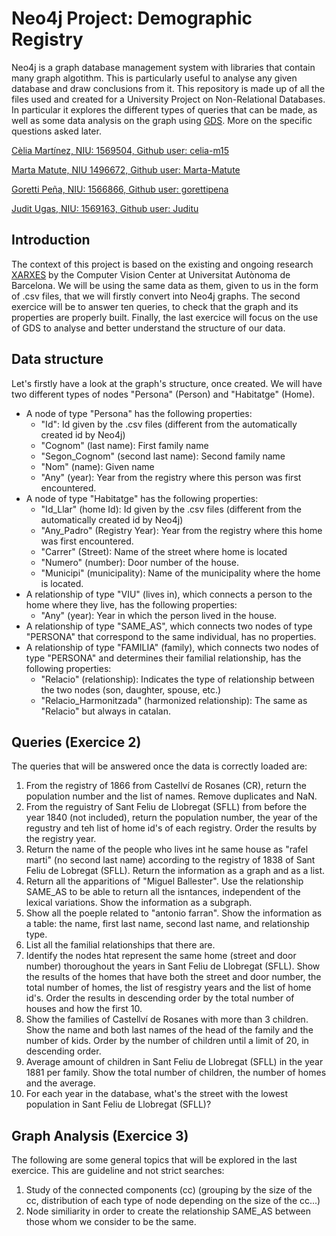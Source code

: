 # Neo4j Project: Demographic Registry
Neo4j is a graph database management system with libraries that contain many graph algotithm. This is particularly useful to analyse any given database and draw conclusions from it. This repository is made up of all the files used and created for a University Project on Non-Relational Databases. In particular it explores the different types of queries that can be made, as well as some data analysis on the graph using [GDS](https://neo4j.com/docs/graph-data-science/current/algorithms/). More on the specific questions asked later.

[Cèlia Martínez, NIU: 1569504, Github user: celia-m15](https://github.com/celia-m15)

[Marta Matute, NIU 1496672, Github user: Marta-Matute](https://github.com/Marta-Matute)

[Goretti Peña, NIU: 1566866, Github user: gorettipena](https://github.com/gorettipena)

[Judit Ugas, NIU: 1569163, Github user: Juditu](https://github.com/Juditu)


## Introduction
The context of this project is based on the existing and ongoing research [XARXES](http://dag.cvc.uab.es/xarxes/) by the Computer Vision Center at Universitat Autònoma de Barcelona. We will be using the same data as them, given to us in the form of .csv files, that we will firstly convert into Neo4j graphs. The second exercice will be to answer ten queries, to check that the graph and its properties are properly built. Finally, the last exercice will focus on the use of GDS to analyse and better understand the structure of our data.

## Data structure
Let's firstly have a look at the graph's structure, once created. We will have two different types of nodes "Persona" (Person) and "Habitatge" (Home).
- A node of type "Persona" has the following properties:
  - "Id": Id given by the .csv files (different from the automatically created id by Neo4j)
  - "Cognom" (last name): First family name
  - "Segon_Cognom" (second last name): Second family name
  - "Nom" (name): Given name
  - "Any" (year): Year from the registry where this person was first encountered.
- A node of type "Habitatge" has the following properties: 
  - "Id_Llar" (home Id): Id given by the .csv files (different from the automatically created id by Neo4j)
  - "Any_Padro" (Registry Year): Year from the registry where this home was first encountered.
  - "Carrer" (Street): Name of the street where home is located
  - "Numero" (number): Door number of the house. 
  - "Municipi" (municipality): Name of the municipality where the home is located.
- A relationship of type "VIU" (lives in), which connects a person to the home where they live, has the following properties: 
  - "Any" (year): Year in which the person lived in the house.
- A relationship of type "SAME_AS", which connects two nodes of type "PERSONA" that correspond to the same individual, has no properties.
- A relationship of type "FAMILIA" (family), which connects two nodes of type "PERSONA" and determines their familial relationship, has the following properties:
  - "Relacio" (relationship): Indicates the type of relationship between the two nodes (son, daughter, spouse, etc.)
  - "Relacio_Harmonitzada" (harmonized relationship): The same as "Relacio" but always in catalan. 

## Queries (Exercice 2)
The queries that will be answered once the data is correctly loaded are:
1. From the registry of 1866 from Castellví de Rosanes (CR), return the population number and the list of names. Remove duplicates and NaN.
2. From the reguistry of Sant Feliu de Llobregat (SFLL) from before the year 1840 (not included), return the population number, the year of the regustry and teh list of home id's of each registry. Order the results by the registry year. 
3. Return the name of the people who lives int he same house as "rafel marti" (no second last name) according to the registry of 1838 of Sant Feliu de Lobregat (SFLL). Return the information as a graph and as a list. 
4. Return all the apparitions of "Miguel Ballester". Use the relationship SAME_AS to be able to return all the isntances, independent of the lexical variations. Show the information as a subgraph. 
5. Show all the poeple related to "antonio farran". Show the information as a table: the name, first last name, second last name, and relationship type. 
6. List all the familial relationships that there are. 
7. Identify the nodes htat represent the same home (street and door number) thoroughout the years in Sant Feliu de Llobregat (SFLL). Show the results of the homes that have both the street and door number, the total number of homes, the list of resgistry years and the list of home id's. Order the results in descending order by the total number of houses and how the first 10. 
8. Show the families of Castellví de Rosanes with more than 3 children. Show the name and both last names of the head of the family and the number of kids. Order by the number of children until a limit of 20, in descending order. 
9. Average amount of children in Sant Feliu de Llobregat (SFLL) in the year 1881 per family. Show the total number of children, the number of homes and the average.
10. For each year in the database, what's the street with the lowest population in Sant Feliu de Llobregat (SFLL)?


## Graph Analysis (Exercice 3)
The following are some general topics that will be explored in the last exercice. This are guideline and not strict searches:
1. Study of the connected components (cc) (grouping by the size of the cc, distribution of each type of node depending on the size of the cc...)
2. Node similiarity in order to create the relationship SAME_AS between those whom we consider to be the same. 
